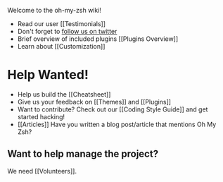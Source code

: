 Welcome to the oh-my-zsh wiki!

* Read our user [[Testimonials]]
* Don't forget to [follow us on twitter](http://twitter.com/ohmyzsh)
* Brief overview of included plugins [[Plugins Overview]]
* Learn about [[Customization]]

# Help Wanted! 

* Help us build the [[Cheatsheet]]
* Give us your feedback on [[Themes]] and [[Plugins]]
* Want to contribute? Check out our [[Coding Style Guide]] and get started hacking!
* [[Articles]] Have you written a blog post/article that mentions Oh My Zsh? 

## Want to help manage the project? 
We need [[Volunteers]].